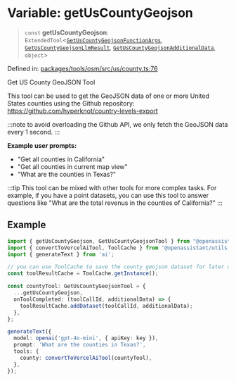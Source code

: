 # Variable: getUsCountyGeojson

> `const` **getUsCountyGeojson**: `ExtendedTool`\<[`GetUsCountyGeojsonFunctionArgs`](../type-aliases/GetUsCountyGeojsonFunctionArgs.md), [`GetUsCountyGeojsonLlmResult`](../type-aliases/GetUsCountyGeojsonLlmResult.md), [`GetUsCountyGeojsonAdditionalData`](../type-aliases/GetUsCountyGeojsonAdditionalData.md), `object`\>

Defined in: [packages/tools/osm/src/us/county.ts:76](https://github.com/GeoDaCenter/openassistant/blob/bc4037be52d89829440fcc4aaa1010be73719d16/packages/tools/osm/src/us/county.ts#L76)

Get US County GeoJSON Tool

This tool can be used to get the GeoJSON data of one or more United States counties using the Github repository: https://github.com/hyperknot/country-levels-export

:::note
to avoid overloading the Github API, we only fetch the GeoJSON data every 1 second.
:::

**Example user prompts:**
- "Get all counties in California"
- "Get all counties in current map view"
- "What are the counties in Texas?"

:::tip
This tool can be mixed with other tools for more complex tasks. For example, if you have a point datasets, you can use this tool
to answer questions like "What are the total revenus in the counties of California?"
:::

## Example

```typescript
import { getUsCountyGeojson, GetUsCountyGeojsonTool } from "@openassistant/osm";
import { convertToVercelAiTool, ToolCache } from '@openassistant/utils';
import { generateText } from 'ai';

// you can use ToolCache to save the county geojson dataset for later use
const toolResultCache = ToolCache.getInstance();

const countyTool: GetUsCountyGeojsonTool = {
  ...getUsCountyGeojson,
  onToolCompleted: (toolCallId, additionalData) => {
    toolResultCache.addDataset(toolCallId, additionalData);
  },
};

generateText({
  model: openai('gpt-4o-mini', { apiKey: key }),
  prompt: 'What are the counties in Texas?',
  tools: {
    county: convertToVercelAiTool(countyTool),
  },
});
```
